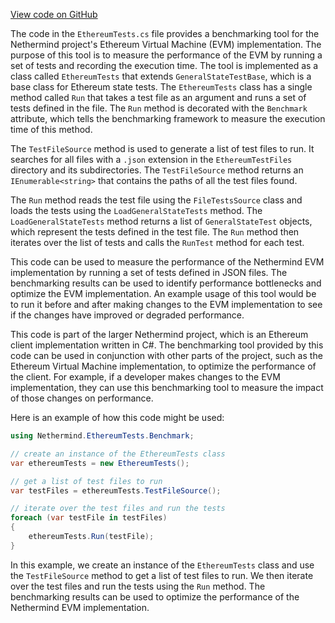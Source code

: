 [View code on GitHub](https://github.com/nethermindeth/nethermind/son/src/Nethermind/Nethermind.EthereumTests.Benchmark)

The code in the `EthereumTests.cs` file provides a benchmarking tool for the Nethermind project's Ethereum Virtual Machine (EVM) implementation. The purpose of this tool is to measure the performance of the EVM by running a set of tests and recording the execution time. The tool is implemented as a class called `EthereumTests` that extends `GeneralStateTestBase`, which is a base class for Ethereum state tests. The `EthereumTests` class has a single method called `Run` that takes a test file as an argument and runs a set of tests defined in the file. The `Run` method is decorated with the `Benchmark` attribute, which tells the benchmarking framework to measure the execution time of this method.

The `TestFileSource` method is used to generate a list of test files to run. It searches for all files with a `.json` extension in the `EthereumTestFiles` directory and its subdirectories. The `TestFileSource` method returns an `IEnumerable<string>` that contains the paths of all the test files found.

The `Run` method reads the test file using the `FileTestsSource` class and loads the tests using the `LoadGeneralStateTests` method. The `LoadGeneralStateTests` method returns a list of `GeneralStateTest` objects, which represent the tests defined in the test file. The `Run` method then iterates over the list of tests and calls the `RunTest` method for each test.

This code can be used to measure the performance of the Nethermind EVM implementation by running a set of tests defined in JSON files. The benchmarking results can be used to identify performance bottlenecks and optimize the EVM implementation. An example usage of this tool would be to run it before and after making changes to the EVM implementation to see if the changes have improved or degraded performance.

This code is part of the larger Nethermind project, which is an Ethereum client implementation written in C#. The benchmarking tool provided by this code can be used in conjunction with other parts of the project, such as the Ethereum Virtual Machine implementation, to optimize the performance of the client. For example, if a developer makes changes to the EVM implementation, they can use this benchmarking tool to measure the impact of those changes on performance.

Here is an example of how this code might be used:

```csharp
using Nethermind.EthereumTests.Benchmark;

// create an instance of the EthereumTests class
var ethereumTests = new EthereumTests();

// get a list of test files to run
var testFiles = ethereumTests.TestFileSource();

// iterate over the test files and run the tests
foreach (var testFile in testFiles)
{
    ethereumTests.Run(testFile);
}
```

In this example, we create an instance of the `EthereumTests` class and use the `TestFileSource` method to get a list of test files to run. We then iterate over the test files and run the tests using the `Run` method. The benchmarking results can be used to optimize the performance of the Nethermind EVM implementation.
